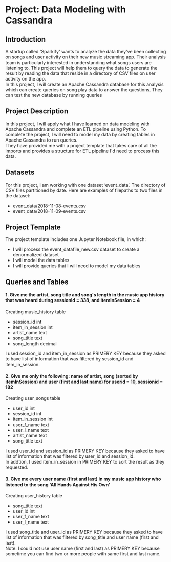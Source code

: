 # Project: Data Modeling with Cassandra
## Introduction
A startup called 'Sparkify' wants to analyze the data they've been collecting on songs and user activity on their new music streaming app. Their analysis team is particularly interested in understanding what songs users are listening to. This project will help them to query the data to generate the result by reading the data that reside in a directory of CSV files on user activity on the app.    
In this project, I will create an Apache Cassandra database for this analysis which can create queries on song play data to answer the questions. They can test the new database by running queries 
## Project Description
In this project, I will apply what I have learned on data modeling with Apache Cassandra and complete an ETL pipeline using Python. To complete the project, I will need to model my data by creating tables in Apache Cassandra to run queries.    
They have provided me with a project template that takes care of all the imports and provides a structure for ETL pipeline I'd need to process this data.   
## Datasets
For this project, I am working with one dataset ‘event_data’. The directory of CSV files partitioned by date. Here are examples of filepaths to two files in the dataset:   
- event_data/2018-11-08-events.csv   
- event_data/2018-11-09-events.csv    

## Project Template
The project template includes one Jupyter Notebook file, in which:
   - I will process the event_datafile_new.csv dataset to create a denormalized dataset    
   - I will model the data tables    
   - I will provide queries that I will need to model my data tables 
   
## Queries and Tables

#### 1. Give me the artist, song title and song's length in the music app history that was heard during  sessionId = 338, and itemInSession  = 4

Creating music_history table  
 -  session_id int    
 -  item_in_session int    
 -  artist_name text    
 -  song_title text    
 -  song_length decimal    

I used session_id and item_in_session as PRIMERY KEY because they asked to have list of information that was filtered by session_id and item_in_session.

#### 2. Give me only the following: name of artist, song (sorted by itemInSession) and user (first and last name) for userid = 10, sessionid = 182
    
Creating user_songs table    
 -  user_id int     
 -  session_id int     
 -  item_in_session int     
 -  user_f_name text     
 -  user_l_name text     
 -  artist_name text     
 -  song_title text     

I used user_id and session_id as PRIMERY KEY because they asked to have list of information that was filtered by user_id and session_id.     
In addtion, I used item_in_session in PRIMERY KEY to sort the result as they requested.

#### 3. Give me every user name (first and last) in my music app history who listened to the song 'All Hands Against His Own'

Creating user_history table     
 -  song_title text     
 -  user_id int     
 -  user_f_name text     
 -  user_l_name text     

I used song_title and user_id as PRIMERY KEY because they asked to have list of information that was filtered by song_title and user name (first and last).     
Note: I could not use user name (first and last) as PRIMERY KEY because sometime you can find two or more people with same first  and last name.
